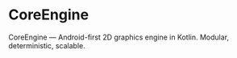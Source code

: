 # CoreEngine
CoreEngine — Android-first 2D graphics engine in Kotlin. Modular, deterministic, scalable.
